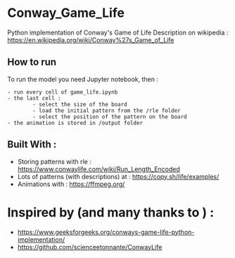 # Conway_Game_Life
Python implementation of Conway's Game of Life
Description on wikipedia : https://en.wikipedia.org/wiki/Conway%27s_Game_of_Life

## How to run 

To run the model you need Jupyter notebook, then :

```
- run every cell of game_life.ipynb
- the last cell : 
        - select the size of the board
        - load the initial pattern from the /rle folder
        - select the position of the pattern on the board
- the animation is stored in /output folder
```

## Built With :

- Storing patterns with rle : https://www.conwaylife.com/wiki/Run_Length_Encoded
- Lots of patterns (with descriptions) at : https://copy.sh/life/examples/
- Animations with : https://ffmpeg.org/

# Inspired by (and many thanks to ) :
- https://www.geeksforgeeks.org/conways-game-life-python-implementation/
- https://github.com/scienceetonnante/ConwayLife
